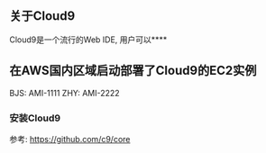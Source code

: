 ## 关于Cloud9

Cloud9是一个流行的Web IDE, 用户可以****


## 在AWS国内区域启动部署了Cloud9的EC2实例

BJS: AMI-1111
ZHY: AMI-2222

### 安装Cloud9

参考: https://github.com/c9/core
